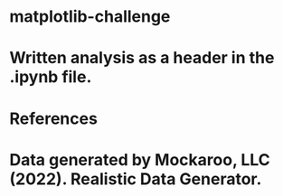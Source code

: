 # matplotlib-challenge

# Written analysis as a header in the .ipynb file.

# References

# Data generated by Mockaroo, LLC (2022). Realistic Data Generator.
